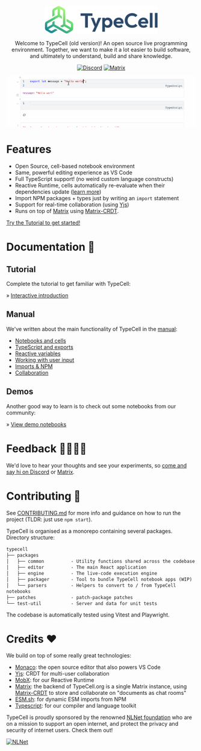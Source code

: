 <p align="center">
  <a href="https://www.typecell.org">
    <img alt="TypeCell" src="./packages/editor/src/assets/logo_with_text.svg?raw=true" width="300" />
  </a>
</p>

<p align="center">
Welcome to TypeCell (old version)! An open source live programming environment. Together, we want to make it a lot easier to build software, and ultimately to understand, build and share knowledge.
</p>

<p align="center">
<a href="https://discord.gg/aDQxXezfNj"><img alt="Discord" src="https://img.shields.io/badge/Chat on discord%20-%237289DA.svg?&style=for-the-badge&logo=discord&logoColor=white"/></a> <a href="https://matrix.to/#/#typecell-space:matrix.org"><img alt="Matrix" src="https://img.shields.io/badge/Chat on matrix%20-%23000.svg?&style=for-the-badge&logo=matrix&logoColor=white"/></a>
</p>

<p align="center">
  <a href="https://www.typecell.org">
    <img alt="TypeCell demo" src="./packages/editor/src/app/main/components/startscreen/assets/intro.gif?raw=true" width="600" />
  </a>
</p>

# Features

- Open Source, cell-based notebook environment
- Same, powerful editing experience as VS Code
- Full TypeScript support! (no weird custom language constructs)
- Reactive Runtime, cells automatically re-evaluate when their dependencies update ([learn more](https://www.typecell.org/docs/manual/3.%20Reactive%20variables.md))
- Import NPM packages + types just by writing an `import` statement
- Support for real-time collaboration (using [Yjs](https://github.com/yjs/yjs))
- Runs on top of [Matrix](https://www.matrix.org) using [Matrix-CRDT](https://github.com/yousefed/matrix-crdt).

[Try the Tutorial to get started!](https://www.typecell.org/docs/interactive-introduction.md)

# Documentation 📖

## Tutorial

Complete the tutorial to get familiar with TypeCell:

» [Interactive introduction](https://www.typecell.org/docs/interactive-introduction.md)

## Manual

We've written about the main functionality of TypeCell in the [manual](https://www.typecell.org/docs/manual):

- [Notebooks and cells](https://www.typecell.org/docs/manual/1.%20Notebooks%20and%20cells.md)
- [TypeScript and exports](https://www.typecell.org/docs/manual/2.%20TypeScript%20and%20exports.md)
- [Reactive variables](https://www.typecell.org/docs/manual/3.%20Reactive%20variables.md)
- [Working with user input](https://www.typecell.org/docs/manual/4.%20Inputs.md)
- [Imports & NPM](https://www.typecell.org/docs/manual/5.%20Imports%20and%20NPM.md)
- [Collaboration](https://www.typecell.org/docs/manual/6.%20Collaboration.md)

## Demos

Another good way to learn is to check out some notebooks from our community:

» [View demo notebooks](/docs/demos.md)

# Feedback 🙋‍♂️🙋‍♀️

We'd love to hear your thoughts and see your experiments, so [come and say hi on Discord](https://discord.gg/TcJ9TRC3SV) or [Matrix](https://matrix.to/#/#typecell-space:matrix.org).

# Contributing 🙌

See [CONTRIBUTING.md](CONTRIBUTING.md) for more info and guidance on how to run the project (TLDR: just use `npm start`).

TypeCell is organised as a monorepo containing several packages. Directory structure:

```
typecell
├── packages
│   ├── common          - Utility functions shared across the codebase
│   ├── editor          - The main React application
│   ├── engine          - The live-code execution engine
│   ├── packager        - Tool to bundle TypeCell notebook apps (WIP)
│   └── parsers         - Helpers to convert to / from TypeCell notebooks
├── patches             - patch-package patches
└── test-util           - Server and data for unit tests
```

The codebase is automatically tested using Vitest and Playwright.

# Credits ❤️

We build on top of some really great technologies:

- [Monaco](https://github.com/microsoft/monaco-editor): the open source editor that also powers VS Code
- [Yjs](https://github.com/yjs/yjs): CRDT for multi-user collaboration
- [MobX](https://mobx.js.org/): for our Reactive Runtime
- [Matrix](https://www.matrix.org): the backend of TypeCell.org is a single Matrix instance, using [Matrix-CRDT](https://github.com/yousefed/matrix-crdt) to store and collaborate on "documents as chat rooms"
- [ESM.sh](https://www.esm.sh/): for dynamic ESM imports from NPM
- [Typescript](https://www.typescriptlang.org/): for our compiler and language toolkit

TypeCell is proudly sponsored by the renowned [NLNet foundation](https://nlnet.nl/foundation/) who are on a mission to support an open internet, and protect the privacy and security of internet users. Check them out!

<a href="https://nlnet.nl"><img src="https://nlnet.nl/image/logos/NGIAssure_tag.svg" alt="NLNet" width="100"></a>
